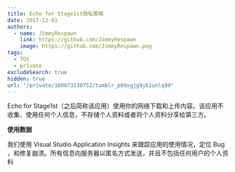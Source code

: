 ```yaml
---
title: Echo for Stage1st隐私策略
date: 2017-12-01
authors:
  - name: JimmyRespawn
    link: https://github.com/JimmyRespawn
    image: https://github.com/JimmyRespawn.png
tags:
  - TOS
  - private
excludeSearch: true
hidden: true
url: "/private/168073230752/tumblr_p09xgjg9jK1unlq99"
---
```


Echo for Stage1st（之后简称该应用）使用你的网络下载和上传内容。该应用不收集、使用任何个人信息，不存储个人资料或者将个人资料分享给第三方。

**使用数据**

我们使用 Visual Studio Application Insights 来跟踪应用的使用情况，定位 Bug ，和修复崩溃。所有信息向服务器以匿名方式发送，并且不包括任何用户的个人资料